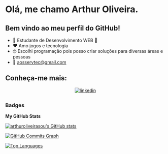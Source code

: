 # Olá, me chamo Arthur Oliveira.
## Bem vindo ao meu perfil do GitHub!

- 🌱 Estudante de Desenvolvimento WEB 🚀
- ❤️ Amo jogos e tecnologia
- 🤓 Escolhi programação pois posso criar soluções para diversas áreas e pessoas
- 📧 aosservtec@gmail.com

## Conheça-me mais:

<div align="center">

<a href="https://linkedin.com/in/arthuroliveirasou" target="_blank">
<img src=https://cdn.icon-icons.com/icons2/2530/PNG/256/linkedin_button_icon_151847.png alt=linkedin style="margin-bottom: 5px;" />
</a>
</div>

### Badges

<b>My GitHub Stats</b>

<a href="http://www.github.com/arthuroliveirasou"><img src="https://github-readme-stats.vercel.app/api?username=arthuroliveirasou&show_icons=true&hide=&count_private=true&title_color=0891b2&text_color=ffffff&icon_color=0891b2&bg_color=1c1917&hide_border=true&show_icons=true" alt="arthuroliveirasou's GitHub stats" /></a>

<a href="http://www.github.com/arthuroliveirasou"><img src="https://activity-graph.herokuapp.com/graph?username=arthuroliveirasou&bg_color=1c1917&color=ffffff&line=0891b2&point=ffffff&area_color=1c1917&area=true&hide_border=true&custom_title=GitHub%20Commits%20Graph" alt="GitHub Commits Graph" /></a>

<a href="https://github.com/arthuroliveirasou" align="left"><img src="https://github-readme-stats.vercel.app/api/top-langs/?username=arthuroliveirasou&langs_count=10&title_color=0891b2&text_color=ffffff&icon_color=0891b2&bg_color=1c1917&hide_border=true&locale=en&custom_title=Top%20%Languages" alt="Top Languages" /></a>
